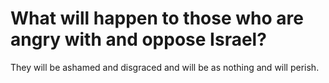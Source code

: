 # What will happen to those who are angry with and oppose Israel?

They will be ashamed and disgraced and will be as nothing and will perish.
